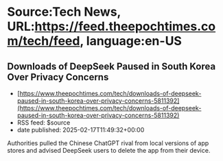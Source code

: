 # Source:Tech News, URL:https://feed.theepochtimes.com/tech/feed, language:en-US

## Downloads of DeepSeek Paused in South Korea Over Privacy Concerns
 - [https://www.theepochtimes.com/tech/downloads-of-deepseek-paused-in-south-korea-over-privacy-concerns-5811392](https://www.theepochtimes.com/tech/downloads-of-deepseek-paused-in-south-korea-over-privacy-concerns-5811392)
 - RSS feed: $source
 - date published: 2025-02-17T11:49:32+00:00

Authorities pulled the Chinese ChatGPT rival from local versions of app stores and advised DeepSeek users to delete the app from their device.

